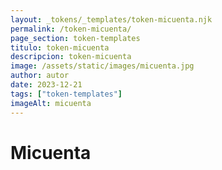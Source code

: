 ```yaml
---
layout: _tokens/_templates/token-micuenta.njk
permalink: /token-micuenta/
page_section: token-templates
titulo: token-micuenta
descripcion: token-micuenta
image: /assets/static/images/micuenta.jpg
author: autor
date: 2023-12-21
tags: ["token-templates"]
imageAlt: micuenta
---
```


# Micuenta
